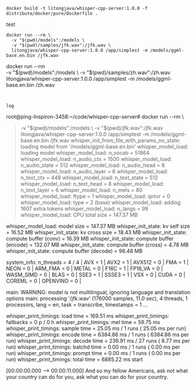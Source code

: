 ```shell
docker build -t litongjava/whisper-cpp-server:1.0.0 -f distribute/docker/pure/Dockerfile .
```

test
```
docker run --rm \
  -v "$(pwd)/models":/models \
  -v "$(pwd)/samples/jfk.wav":/jfk.wav \
  litongjava/whisper-cpp-server:1.0.0 /app/simplest -m /models/ggml-base.en.bin /jfk.wav
```

docker run --rm \
  -v "$(pwd)/models":/models \
  -v "$(pwd)/samples/zh.wav":/zh.wav \
  litongjava/whisper-cpp-server:1.0.0 /app/simplest -m /models/ggml-base.en.bin /zh.wav
```


log
```
root@ping-Inspiron-3458:~/code/whisper-cpp-server# docker run --rm \
>   -v "$(pwd)/models":/models \
>   -v "$(pwd)/jfk.wav":/jfk.wav \
>   litongjava/whisper-cpp-server:1.0.0 /app/simplest -m /models/ggml-base.en.bin /jfk.wav
whisper_init_from_file_with_params_no_state: loading model from '/models/ggml-base.en.bin'
whisper_model_load: loading model
whisper_model_load: n_vocab       = 51864
whisper_model_load: n_audio_ctx   = 1500
whisper_model_load: n_audio_state = 512
whisper_model_load: n_audio_head  = 8
whisper_model_load: n_audio_layer = 6
whisper_model_load: n_text_ctx    = 448
whisper_model_load: n_text_state  = 512
whisper_model_load: n_text_head   = 8
whisper_model_load: n_text_layer  = 6
whisper_model_load: n_mels        = 80
whisper_model_load: ftype         = 1
whisper_model_load: qntvr         = 0
whisper_model_load: type          = 2 (base)
whisper_model_load: adding 1607 extra tokens
whisper_model_load: n_langs       = 99
whisper_model_load:      CPU total size =   147.37 MB

whisper_model_load: model size    =  147.37 MB
whisper_init_state: kv self size  =   16.52 MB
whisper_init_state: kv cross size =   18.43 MB
whisper_init_state: compute buffer (conv)   =   16.39 MB
whisper_init_state: compute buffer (encode) =  132.07 MB
whisper_init_state: compute buffer (cross)  =    4.78 MB
whisper_init_state: compute buffer (decode) =   96.48 MB

system_info: n_threads = 4 / 4 | AVX = 1 | AVX2 = 1 | AVX512 = 0 | FMA = 1 | NEON = 0 | ARM_FMA = 0 | METAL = 0 | F16C = 1 | FP16_VA = 0 | WASM_SIMD = 0 | BLAS = 0 | SSE3 = 1 | SSSE3 = 1 | VSX = 0 | CUDA = 0 | COREML = 0 | OPENVINO = 0 | 

main: WARNING: model is not multilingual, ignoring language and translation options
main: processing '/jfk.wav' (176000 samples, 11.0 sec), 4 threads, 1 processors, lang = en, task = transcribe, timestamps = 1 ...


whisper_print_timings:     load time =   169.51 ms
whisper_print_timings:     fallbacks =   0 p /   0 h
whisper_print_timings:      mel time =    59.75 ms
whisper_print_timings:   sample time =    25.05 ms /     1 runs (   25.05 ms per run)
whisper_print_timings:   encode time =  6384.86 ms /     1 runs ( 6384.86 ms per run)
whisper_print_timings:   decode time =   236.91 ms /    27 runs (    8.77 ms per run)
whisper_print_timings:   batchd time =     0.00 ms /     1 runs (    0.00 ms per run)
whisper_print_timings:   prompt time =     0.00 ms /     1 runs (    0.00 ms per run)
whisper_print_timings:    total time =  6885.22 ms
start

[00:00:00.000 --> 00:00:11.000]   And so my fellow Americans, ask not what your country can do for you, ask what you can do for your country.
```
